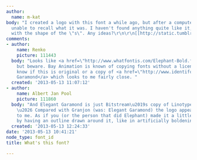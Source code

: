 ```yaml
---
author:
  name: m-kat
body: "I created a logo with this font a while ago, but after a computer crash, I'm
  unable to recall what it was. I haven't found anything quite like it, especially
  with the shape of the \"s\". Any ideas?\r\n\r\n[[http://static.tumblr.com/pqixlvm/LVTlaedhb/millandpress_title.gif]]"
comments:
- author:
    name: Renko
    picture: 111443
  body: "Looks like <a href=\"http://www.whatfontis.com/Elephant-Bold.font?text=mill%20and%20press\">Elephant</a>,
    but beware. Bay Animation is known of copying fonts without a licence. Don\u2019t
    know if this is original or a copy of <a href=\"http://www.identifont.com/show?26T\">Elegant
    Garamond</a> which looks to me fairly close. "
  created: '2013-05-13 11:07:12'
- author:
    name: Albert Jan Pool
    picture: 111860
  body: "And Elegant Garamond is just Bitstream\u2019s copy of Linotype\u2019s Granjon
    \u2026 Compared with Granjon (was: Elegant Garamond) the logo appears rather blunt
    to me. As if you (or the person that did Elephant) made it a little bit thicker
    by having an outline drawn around it, like in artificially boldening a typeface."
  created: '2013-05-13 12:24:33'
date: '2013-05-13 10:41:21'
node_type: font_id
title: What's this font?

---
```

